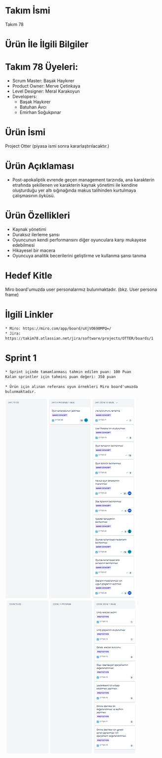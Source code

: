 # Takım İsmi
Takım 78

# Ürün İle İlgili Bilgiler
# Takım 78 Üyeleri:
  * Scrum Master: Başak Haykırer
  * Product Owner: Merve Çetinkaya
  * Level Designer: Meral Karakoyun
  * Developers:
    * Başak Haykırer
    * Batuhan Avcı
    * Emirhan Soğukpınar

# Ürün İsmi
Project Otter (piyasa ismi sonra kararlaştırılacaktır.)

# Ürün Açıklaması
  * Post-apokaliptik evrende geçen management tarzında, ana karakterin etrafında şekillenen ve karakterin kaynak yönetimi ile kendine oluşturduğu yer altı sığınağında makus talihinden kurtulmaya çalışmasının öyküsü.

# Ürün Özellikleri
  * Kaynak yönetimi
  * Duraksız ilerleme şansı
  * Oyuncunun kendi performansını diğer oyunculara karşı mukayese edebilmesi
  * Hikayesel bir macera
  * Oyuncuya analitik becerilerini geliştirme ve kullanma şansı tanıma


# Hedef Kitle
  Miro board'umuzda user personalarmız bulunmaktadır. (bkz. User persona frame)

# İlgili Linkler
    * Miro: https://miro.com/app/board/uXjVO690MPQ=/
    * Jira: https://takim78.atlassian.net/jira/software/projects/OTTER/boards/1

# Sprint 1
    * Sprint içinde tamamlanması tahmin edilen puan: 100 Puan
    Kalan sprintler için tahmini puan değeri: 350 puan

    * Ürün için alınan referans oyun örnekleri Miro board'umuzda bulunmaktadır.
    
 ![Spirnt1A](/ReadMeImages/hub1.png)
 ![Spirnt1B](/ReadMeImages/hub2.png)
